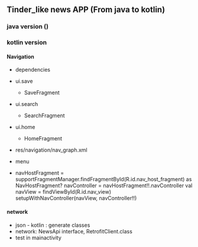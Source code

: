 ## Tinder_like news APP (From java to kotlin)

### java version ()

### kotlin version

#### Navigation 
+ dependencies

+ ui.save
    + SaveFragment
+ ui.search
    + SearchFragment 
+ ui.home
    + HomeFragment

+ res/navigation/nav_graph.xml
+ menu
+ navHostFragment = supportFragmentManager.findFragmentById(R.id.nav_host_fragment) as NavHostFragment?
   navController = navHostFragment!!.navController
   val navView = findViewById<BottomNavigationView>(R.id.nav_view)
   setupWithNavController(navView, navController!!)

#### network
+ json - kotlin : generate classes
+ network: NewsApi interface, RetrofitClient.class 
+ test in mainactivity

